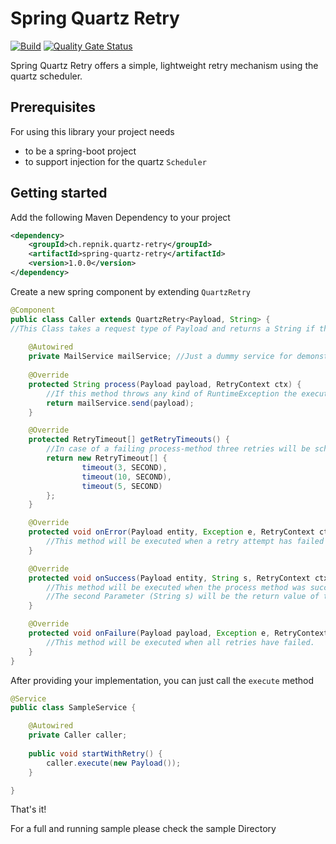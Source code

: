 # Spring Quartz Retry
[![Build](https://github.com/thomasrepnik/spring-quartz-retry/actions/workflows/build.yml/badge.svg)](https://github.com/thomasrepnik/spring-quartz-retry/actions/workflows/build.yml)
[![Quality Gate Status](https://sonarcloud.io/api/project_badges/measure?project=thomasrepnik_spring-quartz-retry&metric=alert_status)](https://sonarcloud.io/summary/new_code?id=thomasrepnik_spring-quartz-retry)

Spring Quartz Retry offers a simple, lightweight retry mechanism using the quartz scheduler.

## Prerequisites 
For using this library your project needs
* to be a spring-boot project
* to support injection for the quartz `Scheduler`

## Getting started

Add the following Maven Dependency to your project
```xml
<dependency>
    <groupId>ch.repnik.quartz-retry</groupId>
    <artifactId>spring-quartz-retry</artifactId>
    <version>1.0.0</version>
</dependency>
```

Create a new spring component by extending `QuartzRetry`
```java
@Component
public class Caller extends QuartzRetry<Payload, String> {
//This Class takes a request type of Payload and returns a String if the execution succeeds
    
    @Autowired
    private MailService mailService; //Just a dummy service for demonstration
    
    @Override
    protected String process(Payload payload, RetryContext ctx) {
        //If this method throws any kind of RuntimeException the execution will be retried
        return mailService.send(payload);
    }

    @Override
    protected RetryTimeout[] getRetryTimeouts() {
        //In case of a failing process-method three retries will be scheduled with the defined timeouts
        return new RetryTimeout[] {
                timeout(3, SECOND),
                timeout(10, SECOND),
                timeout(5, SECOND)
        };
    }

    @Override
    protected void onError(Payload entity, Exception e, RetryContext ctx) {
        //This method will be executed when a retry attempt has failed
    }

    @Override
    protected void onSuccess(Payload entity, String s, RetryContext ctx) {
        //This method will be executed when the process method was successful
        //The second Parameter (String s) will be the return value of the process-Method
    }

    @Override
    protected void onFailure(Payload payload, Exception e, RetryContext ctx) {
        //This method will be executed when all retries have failed.
    }
}
```

After providing your implementation, you can just call the `execute` method

```java
@Service
public class SampleService {

    @Autowired
    private Caller caller;
    
    public void startWithRetry() {
        caller.execute(new Payload());
    }

}
```

That's it!

For a full and running sample please check the sample Directory
